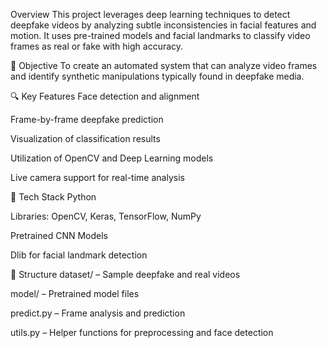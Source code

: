  Overview
This project leverages deep learning techniques to detect deepfake videos by analyzing subtle inconsistencies in facial features and motion. It uses pre-trained models and facial landmarks to classify video frames as real or fake with high accuracy.

🎯 Objective
To create an automated system that can analyze video frames and identify synthetic manipulations typically found in deepfake media.

🔍 Key Features
Face detection and alignment

Frame-by-frame deepfake prediction

Visualization of classification results

Utilization of OpenCV and Deep Learning models

Live camera support for real-time analysis

🧠 Tech Stack
Python

Libraries: OpenCV, Keras, TensorFlow, NumPy

Pretrained CNN Models

Dlib for facial landmark detection

📁 Structure
dataset/ – Sample deepfake and real videos

model/ – Pretrained model files

predict.py – Frame analysis and prediction

utils.py – Helper functions for preprocessing and face detection
